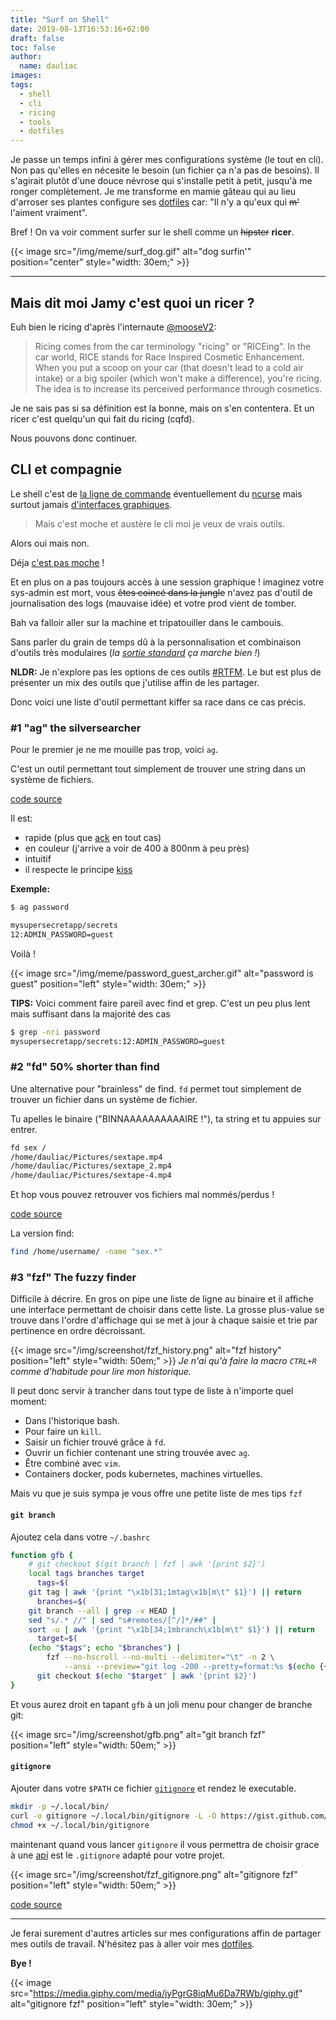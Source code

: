 ```yaml
---
title: "Surf on Shell"
date: 2019-08-13T16:53:16+02:00
draft: false
toc: false
author:
  name: dauliac
images:
tags:
  - shell
  - cli
  - ricing
  - tools
  - dotfiles
---
```


Je passe un temps infini à gérer mes configurations système (le tout en cli). Non pas qu'elles en nécesite le besoin (un fichier ça n'a pas de besoins).
Il s'agirait plutôt d'une douce névrose qui s'installe petit à petit, jusqu'à me ronger complètement. Je me transforme en mamie gâteau qui au lieu d'arroser ses plantes configure ses [dotfiles](https://github.com/Dauliac/dotfiles) car: "Il n'y a qu'eux qui ~~m'~~ l'aiment vraiment".

Bref ! On va voir comment surfer sur le shell comme un ~~hipster~~ **ricer**.

{{< image src="/img/meme/surf_dog.gif" alt="dog surfin'" position="center" style="width: 30em;" >}}


---

## Mais dit moi Jamy c'est quoi un ricer ?

Euh bien le ricing d'après l'internaute [@mooseV2](https://www.reddit.com/r/unixporn/comments/3iy3wd/stupid_question_what_is_ricing/):

> Ricing comes from the car terminology "ricing" or "RICEing".
> In the car world, RICE stands for Race Inspired Cosmetic Enhancement.
> When you put a scoop on your car (that doesn't lead to a cold air intake) or a big spoiler (which won't make a difference), you're ricing. The idea is to increase its perceived performance through cosmetics.

Je ne sais pas si sa définition est la bonne, mais on s'en contentera. Et un ricer c'est quelqu'un qui fait du ricing (cqfd).

Nous pouvons donc continuer.

## CLI et compagnie

Le shell c'est de [la ligne de commande](https://en.wikipedia.org/wiki/Command-line_interface) éventuellement du [ncurse](https://en.wikipedia.org/wiki/Ncurses) mais surtout jamais [d'interfaces graphiques](https://en.wikipedia.org/wiki/Graphical_user_interface).

> Mais c'est moche et austère le cli moi je veux de vrais outils.

Alors oui mais non.

Déja [c'est pas moche](https://www.reddit.com/r/unixporn/search/?q=rice&restrict_sr=1) !

Et en plus on a pas toujours accès à une session graphique ! imaginez votre sys-admin est mort, vous ~~êtes coincé dans la jungle~~ n'avez pas d'outil de journalisation des logs (mauvaise idée) et votre prod vient de tomber.

Bah va falloir aller sur la machine et tripatouiller dans le cambouis.

Sans parler du grain de temps dû à la personnalisation et combinaison d'outils très modulaires (*la [sortie standard](https://fr.wikipedia.org/wiki/Flux_standard) ça marche bien !*)

**NLDR:** Je n'explore pas les options de ces outils [#RTFM](https://lmqt.fyi/?q=rtfm). Le but est plus de présenter un mix des outils que j'utilise affin de les partager.

Donc voici une liste d'outil permettant kiffer sa race dans ce cas précis.

### #1 "ag" the silversearcher
Pour le premier je ne me mouille pas trop, voici `ag`.

C'est un outil permettant tout simplement de trouver une string dans un système de fichiers.

[code source](https://github.com/ggreer/the_silver_searcher)

Il est:
- rapide (plus que [ack](https://github.com/beyondgrep/ack3/) en tout cas)
- en couleur (j'arrive a voir de 400 à 800nm à peu près)
- intuitif
- il respecte le principe [kiss](https://en.wikipedia.org/wiki/KISS_principle)

**Exemple:**
```bash
$ ag password

mysupersecretapp/secrets
12:ADMIN_PASSWORD=guest
```

Voilà !

{{< image src="/img/meme/password_guest_archer.gif" alt="password is guest" position="left" style="width: 30em;" >}}

**TIPS:** Voici comment faire pareil avec find et grep.
C'est un peu plus lent mais suffisant dans la majorité des cas
```bash
$ grep -nri password
mysupersecretapp/secrets:12:ADMIN_PASSWORD=guest
```

### #2 "fd" 50% shorter than find
Une alternative pour "brainless" de find.
`fd` permet tout simplement de trouver un fichier dans un système de fichier.

Tu apelles le binaire ("BINNAAAAAAAAAAIRE !"), ta string et tu appuies sur entrer.
```bash
fd sex /
/home/dauliac/Pictures/sextape.mp4
/home/dauliac/Pictures/sextape_2.mp4
/home/dauliac/Pictures/sextape-4.mp4
```
Et hop vous pouvez retrouver vos fichiers mal nommés/perdus !

[code source](https://github.com/sharkdp/fd)

La version find:

```bash
find /home/username/ -name "sex.*"
```

### #3 "fzf" The fuzzy finder
Difficile à décrire. En gros on pipe une liste de ligne au binaire et il affiche une interface permettant de choisir dans cette liste.
La grosse plus-value se trouve dans l'ordre d'affichage qui se met à jour à chaque saisie et trie par pertinence en ordre décroissant.

{{< image src="/img/screenshot/fzf_history.png" alt="fzf history" position="left" style="width: 50em;" >}}
*Je n'ai qu'à faire la macro `CTRL+R` comme d'habitude pour lire mon historique.*

Il peut donc servir à trancher dans tout type de liste à n'importe quel moment:
- Dans l'historique bash.
- Pour faire un `kill`.
- Saisir un fichier trouvé grâce à `fd`.
- Ouvrir un fichier contenant une string trouvée avec `ag`.
- Être combiné avec `vim`.
- Containers docker, pods kubernetes, machines virtuelles.

Mais vu que je suis sympa je vous offre une petite liste de mes tips `fzf`

#### `git branch`
Ajoutez cela dans votre `~/.bashrc`
```bash
function gfb {
    # git checkout $(git branch | fzf | awk '{print $2}')
    local tags branches target
      tags=$(
    git tag | awk '{print "\x1b[31;1mtag\x1b[m\t" $1}') || return
      branches=$(
    git branch --all | grep -v HEAD |
    sed "s/.* //" | sed "s#remotes/[^/]*/##" |
    sort -u | awk '{print "\x1b[34;1mbranch\x1b[m\t" $1}') || return
      target=$(
    (echo "$tags"; echo "$branches") |
        fzf --no-hscroll --no-multi --delimiter="\t" -n 2 \
            --ansi --preview="git log -200 --pretty=format:%s $(echo {+2..} |  sed 's/$/../' )" ) || return
      git checkout $(echo "$target" | awk '{print $2}')
}
```
Et vous aurez droit en tapant `gfb` à un joli menu pour changer de branche git:

{{< image src="/img/screenshot/gfb.png" alt="git branch fzf" position="left" style="width: 50em;" >}}

#### `gitignore`
Ajouter dans votre `$PATH` ce fichier [`gitignore`](https://gist.github.com/phha/cb4f4bb07519dc494609792fb918e167) et rendez le executable.

```bash
mkdir -p ~/.local/bin/
curl -o gitignore ~/.local/bin/gitignore -L -O https://gist.github.com/phha/cb4f4bb07519dc494609792fb918e167
chmod +x ~/.local/bin/gitignore
```

maintenant quand vous lancer `gitignore` il vous permettra de choisir grace à une [api](https://www.gitignore.io/api/`quel) est le `.gitignore` adapté pour votre projet.

{{< image src="/img/screenshot/fzf_gitignore.png" alt="gitignore fzf" position="left" style="width: 50em;" >}}

[code source](https://github.com/junegunn/fzf)

---

Je ferai surement d'autres articles sur mes configurations affin de partager mes outils de travail.
N'hésitez pas à aller voir mes [dotfiles](https://github.com/Dauliac/dotfiles).


**Bye !**

{{< image src="https://media.giphy.com/media/jyPgrG8iqMu6Da7RWb/giphy.gif" alt="gitignore fzf" position="left" style="width: 30em;" >}}
